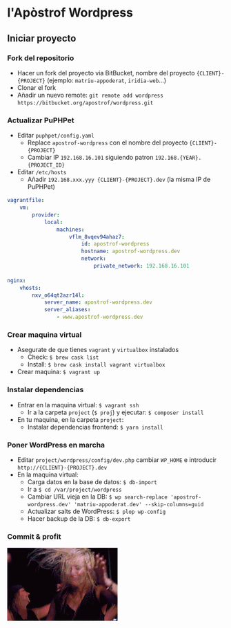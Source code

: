 # l'Apòstrof Wordpress

## Iniciar proyecto

### Fork del repositorio

- Hacer un fork del proyecto via BitBucket, nombre del proyecto `{CLIENT}-{PROJECT}` (ejemplo: `matriu-appoderat`, `iridia-web`...)
- Clonar el fork
- Añadir un nuevo remote: `git remote add wordpress https://bitbucket.org/apostrof/wordpress.git`

### Actualizar PuPHPet

- Editar `puphpet/config.yaml`
    - Replace `apostrof-wordpress` con el nombre del proyecto `{CLIENT}-{PROJECT}`
    - Cambiar IP `192.168.16.101` siguiendo patron `192.168.{YEAR}.{PROJECT_ID}` 
- Editar `/etc/hosts`
    - Añadir `192.168.xxx.yyy {CLIENT}-{PROJECT}.dev` (la misma IP de PuPHPet)

```yaml
vagrantfile:
    vm:
        provider:
            local:
                machines:
                    vflm_8vqev94ahaz7:
                        id: apostrof-wordpress
                        hostname: apostrof-wordpress.dev
                        network:
                            private_network: 192.168.16.101

nginx:
    vhosts:
        nxv_o64qt2azr14l:
            server_name: apostrof-wordpress.dev
            server_aliases:
                - www.apostrof-wordpress.dev
```

### Crear maquina virtual

- Asegurate de que tienes `vagrant` y `virtualbox` instalados
    - Check: `$ brew cask list`
    - Install: `$ brew cask install vagrant virtualbox`
- Crear maquina: `$ vagrant up`

### Instalar dependencias

- Entrar en la maquina virtual: `$ vagrant ssh`
    - Ir a la carpeta `project` (`$ proj`) y ejecutar: `$ composer install`
- En tu maquina, en la carpeta `project`:
    - Instalar dependencias frontend: `$ yarn install`

### Poner WordPress en marcha

- Editar `project/wordpress/config/dev.php` cambiar `WP_HOME` e introducir `http://{CLIENT}-{PROJECT}.dev`
- En la maquina virtual:
    - Carga datos en la base de datos: `$ db-import`
    - Ir a `$ cd /var/project/wordpress`
    - Cambiar URL vieja en la DB: `$ wp search-replace 'apostrof-wordpress.dev' 'matriu-appoderat.dev' --skip-columns=guid`
    - Actualizar salts de WordPress: `$ plop wp-config`
    - Hacer backup de la DB: `$ db-export`

### Commit & profit

![](setup-done.gif)
